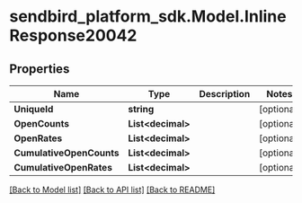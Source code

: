 
# sendbird_platform_sdk.Model.InlineResponse20042

## Properties

Name | Type | Description | Notes
------------ | ------------- | ------------- | -------------
**UniqueId** | **string** |  | [optional] 
**OpenCounts** | **List&lt;decimal&gt;** |  | [optional] 
**OpenRates** | **List&lt;decimal&gt;** |  | [optional] 
**CumulativeOpenCounts** | **List&lt;decimal&gt;** |  | [optional] 
**CumulativeOpenRates** | **List&lt;decimal&gt;** |  | [optional] 

[[Back to Model list]](../README.md#documentation-for-models)
[[Back to API list]](../README.md#documentation-for-api-endpoints)
[[Back to README]](../README.md)


